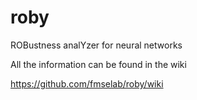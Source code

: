 # roby
ROBustness analYzer for neural networks

All the information can be found in the wiki

https://github.com/fmselab/roby/wiki

